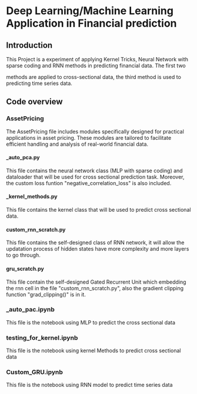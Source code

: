 # Deep Learning/Machine Learning Application in Financial prediction

## Introduction

This Project is a experiment of applying Kernel Tricks, Neural Network with sparse coding and RNN methods in predicting financial data. The first two 

methods are applied to cross-sectional data, the third method is used to predicting time series data. 

## Code overview

### AssetPricing

The AssetPricing file includes modules specifically designed for practical applications in asset pricing. These modules are tailored to facilitate efficient handling and analysis of real-world financial data.

#### _auto_pca.py

This file contains the neural network class (MLP with sparse coding) and dataloader that will be used for cross sectional prediction task. Moreover, the custom loss funtion "negative_correlation_loss" is also included. 

#### _kernel_methods.py 

This file contains the kernel class that will be used to predict cross sectional data.

#### custom_rnn_scratch.py

This file contains the self-designed class of RNN network, it will allow the updatation process of hidden states have more complexity and more layers to go through.

#### gru_scratch.py

This file contain the self-designed Gated Recurrent Unit which embedding the rnn cell in the file "custom_rnn_scratch.py", also the gradient clipping function "grad_clipping()" is in it. 

### _auto_pac.ipynb

This file is the notebook using MLP to predict the cross sectional data

### testing_for_kernel.ipynb

This file is the notebook using kernel Methods to predict cross sectional data

### Custom_GRU.ipynb

This file is the notebook using RNN model to predict time series data





